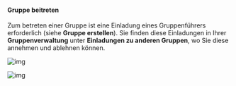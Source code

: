 <!--
 * @file page_student_groups_invitationsToGroup_de.md
 *
 * @author Till Uhlig <till.uhlig@student.uni-halle.de>
 * @date 2015
-->

#### Gruppe beitreten

Zum betreten einer Gruppe ist eine Einladung eines Gruppenführers erforderlich (siehe **Gruppe erstellen**). Sie finden diese Einladungen in Ihrer **Gruppenverwaltung** unter **Einladungen zu anderen Gruppen**, wo Sie diese annehmen und ablehnen können.

![img](D.png "Einladung annehmen")

![img](I.png "Einladung wurde erfolgreich angenommen")
